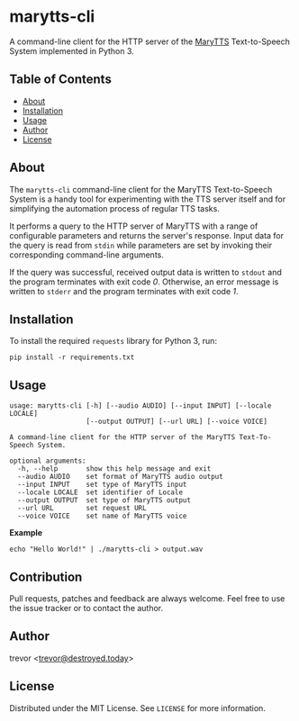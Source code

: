 # marytts-cli

A command-line client for the HTTP server of the
[MaryTTS](https://github.com/marytts/marytts) Text-to-Speech System implemented
in Python 3.

## Table of Contents

* [About](#about)
* [Installation](#installation)
* [Usage](#usage)
* [Author](#author)
* [License](#license)

## About

The `marytts-cli` command-line client for the MaryTTS Text-to-Speech System is
a handy tool for experimenting with the TTS server itself and for simplifying
the automation process of regular TTS tasks.

It performs a query to the HTTP server of MaryTTS with a range of configurable
parameters and returns the server's response. Input data for the query is read
from `stdin` while parameters are set by invoking their corresponding
command-line arguments.

If the query was successful, received output data is written to `stdout` and
the program terminates with exit code *0*. Otherwise, an error message is
written to `stderr` and the program terminates with exit code *1*.

## Installation

To install the required `requests` library for Python 3, run:

```
pip install -r requirements.txt
```

## Usage

```
usage: marytts-cli [-h] [--audio AUDIO] [--input INPUT] [--locale LOCALE]
                   [--output OUTPUT] [--url URL] [--voice VOICE]

A command-line client for the HTTP server of the MaryTTS Text-To-Speech System.

optional arguments:
  -h, --help       show this help message and exit
  --audio AUDIO    set format of MaryTTS audio output
  --input INPUT    set type of MaryTTS input
  --locale LOCALE  set identifier of Locale
  --output OUTPUT  set type of MaryTTS output
  --url URL        set request URL
  --voice VOICE    set name of MaryTTS voice
```

**Example**

```
echo "Hello World!" | ./marytts-cli > output.wav
```

## Contribution

Pull requests, patches and feedback are always welcome. Feel free to use the
issue tracker or to contact the author.

## Author

trevor &lt;trevor@destroyed.today&gt;

## License

Distributed under the MIT License. See `LICENSE` for more information.
